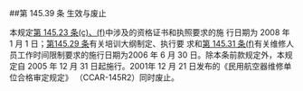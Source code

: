 ##第 145.39 条  生效与废止

本规定[第 145.23 条(c)、(f)](CCAR.145.23.MD)中涉及的资格证书和执照要求的施 行日期为 2008 年 1 月 1 日；[第145.29 条](CCAR.145.29.MD)有关培训大纲制定、执行要 求和[第 145.31 条(f)](CCAR.145.31.MD)有关维修人员工作时间限制要求的施行日期为2006 年 6 月 30 日。除本条前款规定外，本规定自 2005 年 12 月 31 日起施行。2001年   12   月   21   日发布的《民用航空器维修单位合格审定规定》 （CCAR-145R2）同时废止。
